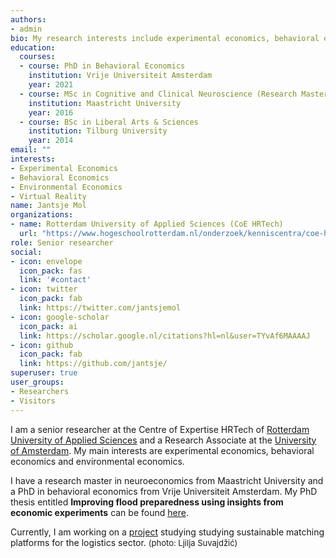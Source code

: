 ```yaml
---
authors:
- admin
bio: My research interests include experimental economics, behavioral economics and virtual reality.
education:
  courses:
  - course: PhD in Behavioral Economics
    institution: Vrije Universiteit Amsterdam
    year: 2021
  - course: MSc in Cognitive and Clinical Neuroscience (Research Master, Neuroeconomics)
    institution: Maastricht University
    year: 2016
  - course: BSc in Liberal Arts & Sciences
    institution: Tilburg University
    year: 2014
email: ""
interests:
- Experimental Economics
- Behavioral Economics
- Environmental Economics
- Virtual Reality
name: Jantsje Mol
organizations:
- name: Rotterdam University of Applied Sciences (CoE HRTech)
  url: "https://www.hogeschoolrotterdam.nl/onderzoek/kenniscentra/coe-hrtech/home/"
role: Senior researcher
social:
- icon: envelope
  icon_pack: fas
  link: '#contact'
- icon: twitter
  icon_pack: fab
  link: https://twitter.com/jantsjemol
- icon: google-scholar
  icon_pack: ai
  link: https://scholar.google.nl/citations?hl=nl&user=TYvAf6MAAAAJ
- icon: github
  icon_pack: fab
  link: https://github.com/jantsje/
superuser: true
user_groups:
- Researchers
- Visitors
---
```


I am a senior researcher at the Centre of Expertise HRTech of [Rotterdam University of Applied Sciences](https://www.hogeschoolrotterdam.nl/onderzoek/kenniscentra/coe-hrtech/home/) and a Research Associate at the [University of Amsterdam](https://www.creedexperiment.nl/creed/). My main interests are experimental economics, behavioral economics and environmental economics. 

I have a research master in neuroeconomics from Maastricht University and a PhD in behavioral economics from Vrije Universiteit Amsterdam. My PhD thesis entitled **Improving flood preparedness using insights from economic experiments** can be found [here](https://research.vu.nl/en/publications/improving-flood-preparedness-using-insights-from-economic-experim). 

Currently, I am working on a [project](https://www.linkedin.com/company/fmaas-it-s-a-cargo-match/about/) studying studying sustainable matching platforms for the logistics sector.
<font size="2">(photo: Ljilja Suvajdžić)</font>
